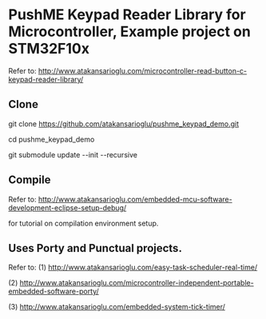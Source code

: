 # PushME Keypad Reader Library for Microcontroller, Example project on STM32F10x
Refer to: http://www.atakansarioglu.com/microcontroller-read-button-c-keypad-reader-library/

## Clone
git clone https://github.com/atakansarioglu/pushme_keypad_demo.git

cd pushme_keypad_demo

git submodule update --init --recursive

## Compile
Refer to: http://www.atakansarioglu.com/embedded-mcu-software-development-eclipse-setup-debug/

for tutorial on compilation environment setup.

## Uses Porty and Punctual projects.
Refer to: (1) http://www.atakansarioglu.com/easy-task-scheduler-real-time/

(2) http://www.atakansarioglu.com/microcontroller-independent-portable-embedded-software-porty/

(3) http://www.atakansarioglu.com/embedded-system-tick-timer/
